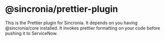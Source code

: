 # @sincronia/prettier-plugin

This is the Prettier plugin for Sincronia. It depends on you having @sincronia/core installed.
It invokes prettier formatting on your code before pushing it to ServiceNow.
